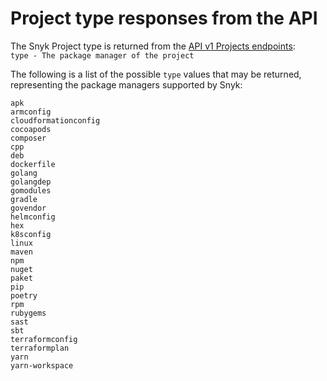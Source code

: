 # Project type responses from the API

The Snyk Project type is returned from the [API v1 Projects endpoints](../reference/projects-v1.md):\
`type - The package manager of the project`

The following is a list of the possible `type` values that may be returned, representing the package managers supported by Snyk:

`apk`\
`armconfig`\
`cloudformationconfig`\
`cocoapods`\
`composer`\
`cpp`\
`deb`\
`dockerfile`\
`golang`\
`golangdep`\
`gomodules`\
`gradle`\
`govendor`\
`helmconfig`\
`hex`\
`k8sconfig`\
`linux`\
`maven`\
`npm`\
`nuget`\
`paket`\
`pip`\
`poetry`\
`rpm`\
`rubygems`\
`sast`\
`sbt`\
`terraformconfig`\
`terraformplan`\
`yarn`\
`yarn-workspace`
